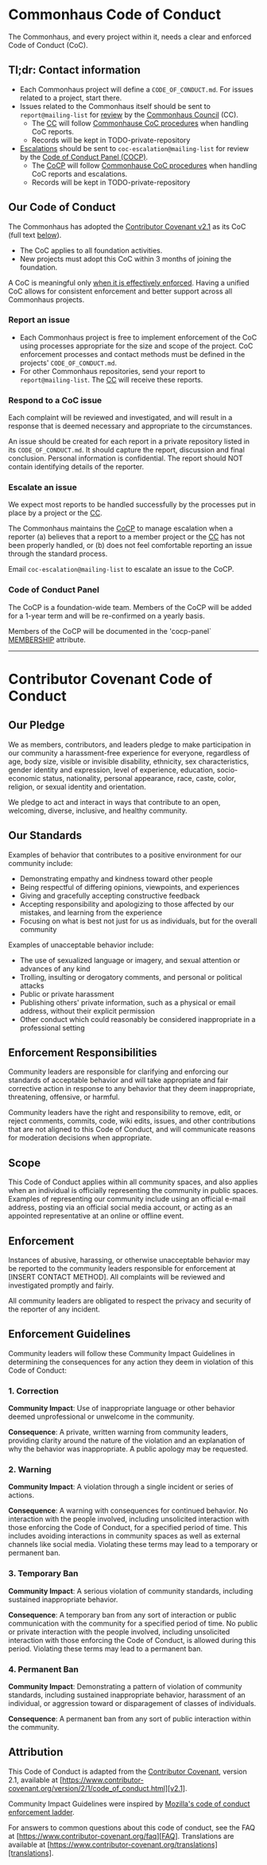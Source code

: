 # Commonhaus Code of Conduct

The Commonhaus, and every project within it, needs a clear and enforced Code of Conduct (CoC).

## Tl;dr: Contact information

- Each Commonhaus project will define a `CODE_OF_CONDUCT.md`. For issues related to a project, start there.
- Issues related to the Commonhaus itself should be sent to `report@mailing-list` for [review](#respond-to-a-coc-issue) by the [Commonhaus Council][cc] (CC).
  - The [CC][cc] will follow [Commonhause CoC procedures][coc-reports] when handling CoC reports.
  - Records will be kept in TODO-private-repository
- [Escalations](#escalate-an-issue) should be sent to `coc-escalation@mailing-list` for review by the [Code of Conduct Panel (COCP)][cocp].
  - The [CoCP][cocp] will follow [Commonhause CoC procedures][coc-reports] when handling CoC reports and escalations.
  - Records will be kept in TODO-private-repository

[cc]: COUNCIL_CHARTER.md "Commonhaus Council"
[cocp]: #code-of-conduct-panel "Code of Conduct Panel"
[coc-reports]: conduct/HANDLING_CODE_OF_CONDUCT_REPORTS.md

## Our Code of Conduct

The Commonhaus has adopted the [Contributor Covenant v2.1][v2.1] as its CoC (full text [below](#contributor-covenant-code-of-conduct)). 

- The CoC applies to all foundation activities.
- New projects must adopt this CoC within 3 months of joining the foundation.

A CoC is meaningful only [when it is effectively enforced](https://medium.com/mozilla-open-innovation/how-were-making-code-of-conduct-enforcement-real-and-scaling-it-3e382cf94415).
Having a unified CoC allows for consistent enforcement and better support across all Commonhaus projects.

### Report an issue

- Each Commonhaus project is free to implement enforcement of the CoC using processes appropriate for the size and scope of the project. CoC enforcement processes and contact methods must be defined in the projects' `CODE_OF_CONDUCT.md`. 
- For other Commonhaus repositories, send your report to `report@mailing-list`. The [CC][cc] will receive these reports.

### Respond to a CoC issue

Each complaint will be reviewed and investigated, and will result in a response that is deemed necessary and appropriate to the circumstances. 

An issue should be created for each report in a private repository listed in its `CODE_OF_CONDUCT.md`. It should capture the report, discussion and final conclusion. Personal information is confidential. The report should NOT contain identifying details of the reporter.

### Escalate an issue

We expect most reports to be handled successfully by the processes put in place by a project or the [CC][cc].

The Commonhaus maintains the [CoCP][cocp] to manage escalation when a reporter (a) believes that a report to a member project or the [CC][cc] has not been properly handled, or (b) does not feel comfortable reporting an issue through the standard process.

Email `coc-escalation@mailing-list` to escalate an issue to the CoCP.

### Code of Conduct Panel

The CoCP is a foundation-wide team. Members of the CoCP will be added for a 1-year term and will be re-confirmed on a yearly basis.

Members of the CoCP will be documented in the 'cocp-panel` [MEMBERSHIP](MEMBERSHIP.yaml) attribute.

---

# Contributor Covenant Code of Conduct

## Our Pledge

We as members, contributors, and leaders pledge to make participation in our
community a harassment-free experience for everyone, regardless of age, body
size, visible or invisible disability, ethnicity, sex characteristics, gender
identity and expression, level of experience, education, socio-economic status,
nationality, personal appearance, race, caste, color, religion, or sexual
identity and orientation.

We pledge to act and interact in ways that contribute to an open, welcoming,
diverse, inclusive, and healthy community.

## Our Standards

Examples of behavior that contributes to a positive environment for our
community include:

* Demonstrating empathy and kindness toward other people
* Being respectful of differing opinions, viewpoints, and experiences
* Giving and gracefully accepting constructive feedback
* Accepting responsibility and apologizing to those affected by our mistakes,
  and learning from the experience
* Focusing on what is best not just for us as individuals, but for the overall
  community

Examples of unacceptable behavior include:

* The use of sexualized language or imagery, and sexual attention or advances of
  any kind
* Trolling, insulting or derogatory comments, and personal or political attacks
* Public or private harassment
* Publishing others' private information, such as a physical or email address,
  without their explicit permission
* Other conduct which could reasonably be considered inappropriate in a
  professional setting

## Enforcement Responsibilities

Community leaders are responsible for clarifying and enforcing our standards of
acceptable behavior and will take appropriate and fair corrective action in
response to any behavior that they deem inappropriate, threatening, offensive,
or harmful.

Community leaders have the right and responsibility to remove, edit, or reject
comments, commits, code, wiki edits, issues, and other contributions that are
not aligned to this Code of Conduct, and will communicate reasons for moderation
decisions when appropriate.

## Scope

This Code of Conduct applies within all community spaces, and also applies when
an individual is officially representing the community in public spaces.
Examples of representing our community include using an official e-mail address,
posting via an official social media account, or acting as an appointed
representative at an online or offline event.

## Enforcement

Instances of abusive, harassing, or otherwise unacceptable behavior may be
reported to the community leaders responsible for enforcement at
[INSERT CONTACT METHOD].
All complaints will be reviewed and investigated promptly and fairly.

All community leaders are obligated to respect the privacy and security of the
reporter of any incident.

## Enforcement Guidelines

Community leaders will follow these Community Impact Guidelines in determining
the consequences for any action they deem in violation of this Code of Conduct:

### 1. Correction

**Community Impact**: Use of inappropriate language or other behavior deemed
unprofessional or unwelcome in the community.

**Consequence**: A private, written warning from community leaders, providing
clarity around the nature of the violation and an explanation of why the
behavior was inappropriate. A public apology may be requested.

### 2. Warning

**Community Impact**: A violation through a single incident or series of
actions.

**Consequence**: A warning with consequences for continued behavior. No
interaction with the people involved, including unsolicited interaction with
those enforcing the Code of Conduct, for a specified period of time. This
includes avoiding interactions in community spaces as well as external channels
like social media. Violating these terms may lead to a temporary or permanent
ban.

### 3. Temporary Ban

**Community Impact**: A serious violation of community standards, including
sustained inappropriate behavior.

**Consequence**: A temporary ban from any sort of interaction or public
communication with the community for a specified period of time. No public or
private interaction with the people involved, including unsolicited interaction
with those enforcing the Code of Conduct, is allowed during this period.
Violating these terms may lead to a permanent ban.

### 4. Permanent Ban

**Community Impact**: Demonstrating a pattern of violation of community
standards, including sustained inappropriate behavior, harassment of an
individual, or aggression toward or disparagement of classes of individuals.

**Consequence**: A permanent ban from any sort of public interaction within the
community.

## Attribution

This Code of Conduct is adapted from the [Contributor Covenant][homepage],
version 2.1, available at
[https://www.contributor-covenant.org/version/2/1/code_of_conduct.html][v2.1].

Community Impact Guidelines were inspired by
[Mozilla's code of conduct enforcement ladder][Mozilla CoC].

For answers to common questions about this code of conduct, see the FAQ at
[https://www.contributor-covenant.org/faq][FAQ]. Translations are available at
[https://www.contributor-covenant.org/translations][translations].

[homepage]: https://www.contributor-covenant.org
[v2.1]: https://www.contributor-covenant.org/version/2/1/code_of_conduct.html
[Mozilla CoC]: https://github.com/mozilla/diversity
[FAQ]: https://www.contributor-covenant.org/faq
[translations]: https://www.contributor-covenant.org/translations

